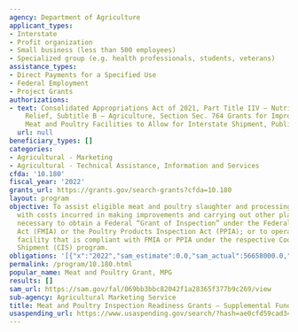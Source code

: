 ```yaml
---
agency: Department of Agriculture
applicant_types:
- Interstate
- Profit organization
- Small business (less than 500 employees)
- Specialized group (e.g. health professionals, students, veterans)
assistance_types:
- Direct Payments for a Specified Use
- Federal Employment
- Project Grants
authorizations:
- text: Consolidated Appropriations Act of 2021, Part Title IIV – Nutrition and Agriculture
    Relief, Subtitle B – Agriculture, Section Sec. 764 Grants for Improvements to
    Meat and Poultry Facilities to Allow for Interstate Shipment, Public Law 116-260.
  url: null
beneficiary_types: []
categories:
- Agricultural - Marketing
- Agricultural - Technical Assistance, Information and Services
cfda: '10.180'
fiscal_year: '2022'
grants_url: https://grants.gov/search-grants?cfda=10.180
layout: program
objective: To assist eligible meat and poultry slaughter and processing facilities
  with costs incurred in making improvements and carrying out other planning activities
  necessary to obtain a Federal “Grant of Inspection” under the Federal Meat Inspection
  Act (FMIA) or the Poultry Products Inspection Act (PPIA); or to operate as a State-inspected
  facility that is compliant with FMIA or PPIA under the respective Cooperative Interstate
  Shipment (CIS) program.
obligations: '[{"x":"2022","sam_estimate":0.0,"sam_actual":56658000.0,"usa_spending_actual":1593011.4},{"x":"2023","sam_estimate":1671000.0,"sam_actual":0.0,"usa_spending_actual":838355.29},{"x":"2024","sam_estimate":0.0,"sam_actual":0.0,"usa_spending_actual":0.0}]'
permalink: /program/10.180.html
popular_name: Meat and Poultry Grant, MPG
results: []
sam_url: https://sam.gov/fal/069bb3bbc82042f1a28365f377b9c269/view
sub-agency: Agricultural Marketing Service
title: Meat and Poultry Inspection Readiness Grants – Supplemental Funding
usaspending_url: https://www.usaspending.gov/search/?hash=ae0cfd59cad349ff98e9cbebd0643355
---
```


